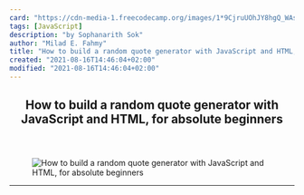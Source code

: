 ```yaml
---
card: "https://cdn-media-1.freecodecamp.org/images/1*9CjruUOhJY8hgQ_WAsSqWw.png"
tags: [JavaScript]
description: "by Sophanarith Sok"
author: "Milad E. Fahmy"
title: "How to build a random quote generator with JavaScript and HTML, for absolute beginners"
created: "2021-08-16T14:46:04+02:00"
modified: "2021-08-16T14:46:04+02:00"
---
```

<div class="site-wrapper">
<main id="site-main" class="site-main outer">
<div class="inner">
<article class="post-full post tag-javascript tag-web-development tag-web-design tag-programming tag-life-lessons ">
<header class="post-full-header">
<h1 class="post-full-title">How to build a random quote generator with JavaScript and HTML, for absolute beginners</h1>
</header>
<figure class="post-full-image">
<picture>
<source media="(max-width: 700px)" sizes="1px" srcset="data:image/gif;base64,R0lGODlhAQABAIAAAAAAAP///yH5BAEAAAAALAAAAAABAAEAAAIBRAA7 1w">
<source media="(min-width: 701px)" sizes="(max-width: 800px) 400px,
(max-width: 1170px) 700px,
1400px" srcset="https://cdn-media-1.freecodecamp.org/images/1*9CjruUOhJY8hgQ_WAsSqWw.png 300w,
https://cdn-media-1.freecodecamp.org/images/1*9CjruUOhJY8hgQ_WAsSqWw.png 600w,
https://cdn-media-1.freecodecamp.org/images/1*9CjruUOhJY8hgQ_WAsSqWw.png 1000w,
https://cdn-media-1.freecodecamp.org/images/1*9CjruUOhJY8hgQ_WAsSqWw.png 2000w">
<img onerror="this.style.display='none'" src="https://cdn-media-1.freecodecamp.org/images/1*9CjruUOhJY8hgQ_WAsSqWw.png" alt="How to build a random quote generator with JavaScript and HTML, for absolute beginners">
</picture>
</figure>
<section class="post-full-content">
<div class="post-content medium-migrated-article">
</div>
<hr>
</section>
</article>
</div>
</main>
</div>
<!-- Google Tag Manager (noscript) -->
<!-- End Google Tag Manager (noscript) -->
